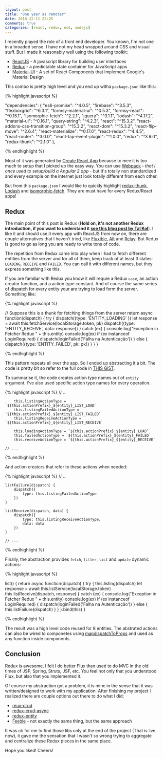 ```yaml
---
layout: post
title: "One year as remoter"
date: 2016-12-11 22:25
comments: true
categories: [react, redux, es6, nodejs]
---
```


I recently played the role of a front end developer. You known, I'm not one in a broaded sense. I have not my head wrapped around CSS and visual stuff. But I made it reasonably well using the following toolkit:

   - [ReactJS](https://facebook.github.io/react/) - A javascript library for building user interfaces
   - [Redux](http://redux.js.org/)  - a predictable state container for JavaScript apps
   - [Material-UI](www.material-ui.com) - A set of React Components that Implement Google's Material Design

This combo is pretty high level and you end up witha `package.json` like this:


{% highlight javascript %}

  "dependencies": {
    "es6-promise": "^4.0.5",
    "firebase": "^3.5.3",
    "flexboxgrid": "^6.3.1",
    "formsy-material-ui": "^0.5.3",
    "formsy-react": "^0.18.1",
    "isomorphic-fetch": "^2.2.1",
    "jquery": "^3.1.1",
    "lodash": "^4.17.2",
    "material-ui": "^0.16.1",
    "query-string": "^4.2.3",
    "react": "^15.3.2",
    "react-addons-css-transition-group": "^15.3.2",
    "react-dom": "^15.3.2",
    "react-flip-move": "^2.6.4",
    "react-materialize": "^0.17.0",
    "react-redux": "^4.4.5",
    "react-router": "^3.0.0",
    "react-tap-event-plugin": "^1.0.0",
    "redux": "^3.6.0",
    "redux-thunk": "^2.1.0"
  },

{% endhighlight %}

Most of it was generated by [Create React App](https://github.com/facebookincubator/create-react-app) because to mee it is too much to setup that I picked up the easy way. You can use [Webpack](https://webpack.github.io/) - *that I once used to setup/build a Angular 2 app* - but it's totally non standardized and every example on the internet just look totally different from each other.

But from this `package.json` I would like to quickly highlight [redux-thunk](https://www.npmjs.com/package/redux-thunk), [Lodash](https://lodash.com/) and [isomorphic-fetch](https://www.npmjs.com/package/isomorphic-fetch). They are must have for every Redux/React apps!

Redux
---

The main point of this post is Redux (**Hold on, it's not another Redux introduction, if you want to understand it [see this blog post by Tal Kol](https://hackernoon.com/redux-step-by-step-a-simple-and-robust-workflow-for-real-life-apps-1fdf7df46092#.jgxynut50)**). I like it and should use it every app with ReactJS from now on, there are couple alternatives that I haven't tried, like [Fluxible](http://fluxible.io/), [Alt](http://alt.js.org/) and [Relay](https://facebook.github.io/relay/). But Redux is good to go as long you are ready to write tons of code.

The repetition from Redux came into play when I had to fetch different entities from the server and for all of them, keep track of at least 3 states: `LOADING`, `RECEIVE` and `FAILED`. You can call it with different names, but they express something like this.

If you are familiar with Redux you know it will requre a Redux `case`, an action creator function, and a action type constant. And of course the same series of dispatch for every entity your are trying to load form the server. Something like:


{% highlight javascript %}

 // Suppose this is a thunk for fetching things from the server
return async function(dispatch) {
    try {
        dispatch({type: 'ENTITY_LOADING' })
        let response = await this.fetchService(localStorage.token, pk)
        dispatch({type: 'ENTITY_RECEIVE', data: response})
    } catch (ex) {
        console.log("Exception in Fetcher Redux " + this.entity)
        console.log(ex)
        if (ex instanceof LoginRequired) {
            dispatch(loginFailed('Falha na Autenticação'))
        } else {
            dispatch({type: 'ENTITY_FAILED', pk: pk})
        }
    }
}

{% endhighlight %}

This pattern repeats all over the app. So I ended up abstracting it a bit. The code is pretty bit so refer to the full code in [THIS GIST](https://gist.github.com/paulosuzart/e6d9e24c58e099e2f5c6d9b59591a253).

To summarise it, the code creates action type names out of `entity` argument. I've also used specific action type names for every operation.

{% highlight javascript %}
    // ...

        this.listingActionType = `${this.actionPrefix}_${entity}_LIST_LOAD`
        this.listingFailedActionType = `${this.actionPrefix}_${entity}_LIST_FAILED`
        this.listingReceiveActionType = `${this.actionPrefix}_${entity}_LIST_RECEIVE`

        this.loadingActionType = `${this.actionPrefix}_${entity}_LOAD`
        this.failedActionType = `${this.actionPrefix}_${entity}_FAILED`
        this.receiveActionType = `${this.actionPrefix}_${entity}_RECEIVE`

    // ...

{% endhighlight %}

And action creators that refer to these actions when needed:

{% highlight javascript %}
    // ...

    listFailure(dispatch) {
        dispatch({
            type: this.listingFailedActionType
        })
    }

    listReceive(dispatch, data) {
        dispatch({
            type: this.listingReceiveActionType,
            data: data
        })
    }

    // ...

{% endhighlight %}

Finally, the abstraction provides `fetch`, `filter`, `list` and `update` dynamic actions:

{% highlight javascript %}

   list() {
        return async function(dispatch) {
            try {
                this.listing(dispatch)
                let response = await this.listService(localStorage.token)
                this.listReceive(dispatch, response)
            } catch (ex) {
                console.log("Exception in Fetcher Redux " + this.entity)
                console.log(ex)
                if (ex instanceof LoginRequired) {
                    dispatch(loginFailed('Falha na Autenticação'))
                } else {
                    this.listFailure(dispatch)
                }
            }
        }.bind(this)
    }

{% endhighlight %}

The result was a high level code reused for 8 entities. The abstrated actions can also be wired to componetes using [mapdispatchToProps](https://github.com/reactjs/react-redux/blob/master/docs/api.md#connectmapstatetoprops-mapdispatchtoprops-mergeprops-options) and used as any function inside components.

Conclusion
---

Redux is awesome, I felt I do better Flux than used to do MVC in the old times of JSP, Spring, Struts, JSF, etc. You feel not only that you understood Flux, but also that you implemented it.

Of course my abstraction got a problem, it is mine in the sense that it was written/designed to work with my application. After finishing my project I realized there are couple options out there to do what I did:

   - [reux-crud](https://github.com/Versent/redux-crud)
   - [redux-crud-async](https://www.npmjs.com/package/redux-crud-async)
   - [redux-entity](https://www.npmjs.com/package/redux-entity)
   - [Feeble](https://feeble.js.org/) - not exactly the same thing, but the same approach

It was ok for me to find those libs only at the end of the project (That is live now), it gave me the sensation that I wasn't so wrong trying to aggregate and centralize these Redux pieces in the same place.

Hope you liked! Cheers!
